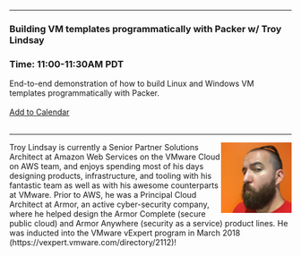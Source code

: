 <style>
  .wrapper {margin-top:75px;}
  header {top:20px!important;
  .session-wrapper{border:1px solid #36373b; border-radius:5px; padding:20px; background-color:##D3D3D3;}
  
</style>
<hr/>

### **Building VM templates programmatically with Packer w/ Troy Lindsay**
### **Time: 11:00-11:30AM PDT**
<div class="session-wrapper">
End-to-end demonstration of how to build Linux and Windows VM templates programmatically with Packer.
<br>
<br> 
<a title="Add to Calendar" class="addeventatc" data-id="xR5085542" href="https://www.addevent.com/event/xR5085542" target="_blank" rel="nofollow">Add to Calendar</a>
        <script type="text/javascript" src="https://addevent.com/libs/atc/1.6.1/atc.min.js" async defer></script>
</div>
<br> 

<hr/>
<img src="troy.jpg" alt="Troy Lindsay" width="25%" align="right">
    
<p>Troy Lindsay is currently a Senior Partner Solutions Architect at Amazon Web Services on the VMware Cloud on AWS team, and enjoys spending most of his days designing products, infrastructure, and tooling with his fantastic team as well as with his awesome counterparts at VMware. Prior to AWS, he was a Principal Cloud Architect at Armor, an active cyber-security company, where he helped design the Armor Complete (secure public cloud) and Armor Anywhere (security as a service) product lines. He was inducted into the VMware vExpert program in March 2018 (https://vexpert.vmware.com/directory/2112)!</p>


